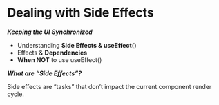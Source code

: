 # Dealing with Side Effects
***Keeping the UI Synchronized***

- Understanding **Side Effects & useEffect()**
- Effects & **Dependencies**
- **When NOT** to use useEffect()

***What are “Side Effects”?***

Side effects are “tasks” that don’t impact the current component render cycle. 
